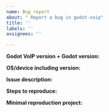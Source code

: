 ```yaml
---
name: Bug report
about: " Report a bug in godot-voip"
title: ''
labels: ''
assignees: ''

---
```


<!-- Please search existing issues for potential duplicates before filing yours-->


**Godot VoIP version + Godot version:**
<!-- Specify commit hash if using non-official build. -->


**OS/device including version:**


**Issue description:**
<!-- What happened, and what was expected. -->


**Steps to reproduce:**


**Minimal reproduction project:**
<!-- A small Godot project which reproduces the issue. Drag and drop a zip archive to upload it. -->
